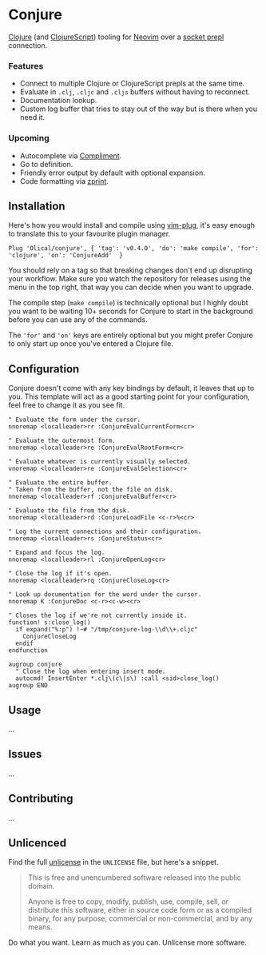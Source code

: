 # Conjure

[Clojure][] (and [ClojureScript][]) tooling for [Neovim][] over a [socket prepl][prepl-post] connection.

### Features

 * Connect to multiple Clojure or ClojureScript prepls at the same time.
 * Evaluate in `.clj`, `.cljc` and `.cljs` buffers without having to reconnect.
 * Documentation lookup.
 * Custom log buffer that tries to stay out of the way but is there when you need it.

### Upcoming

 * Autocomplete via [Compliment][].
 * Go to definition.
 * Friendly error output by default with optional expansion.
 * Code formatting via [zprint][].

## Installation

Here's how you would install and compile using [vim-plug][], it's easy enough to translate this to your favourite plugin manager.

```viml
Plug 'Olical/conjure', { 'tag': 'v0.4.0', 'do': 'make compile', 'for': 'clojure', 'on': 'ConjureAdd'  }
```

You should rely on a tag so that breaking changes don't end up disrupting your workflow. Make sure you watch the repository for releases using the menu in the top right, that way you can decide when you want to upgrade.

The compile step (`make compile`) is technically optional but I highly doubt you want to be waiting 10+ seconds for Conjure to start in the background before you can use any of the commands.

The `'for'` and `'on'` keys are entirely optional but you might prefer Conjure to only start up once you've entered a Clojure file.

## Configuration

Conjure doesn't come with any key bindings by default, it leaves that up to you. This template will act as a good starting point for your configuration, feel free to change it as you see fit.

```viml
" Evaluate the form under the cursor.
nnoremap <localleader>rr :ConjureEvalCurrentForm<cr>

" Evaluate the outermost form.
nnoremap <localleader>re :ConjureEvalRootForm<cr>

" Evaluate whatever is currently visually selected.
vnoremap <localleader>re :ConjureEvalSelection<cr>

" Evaluate the entire buffer.
" Taken from the buffer, not the file on disk.
nnoremap <localleader>rf :ConjureEvalBuffer<cr>

" Evaluate the file from the disk.
nnoremap <localleader>rd :ConjureLoadFile <c-r>%<cr>

" Log the current connections and their configuration.
nnoremap <localleader>rs :ConjureStatus<cr>

" Expand and focus the log.
nnoremap <localleader>rl :ConjureOpenLog<cr>

" Close the log if it's open.
nnoremap <localleader>rq :ConjureCloseLog<cr>

" Look up documentation for the word under the cursor.
nnoremap K :ConjureDoc <c-r><c-w><cr>

" Closes the log if we're not currently inside it.
function! s:close_log()
  if expand("%:p") !~# "/tmp/conjure-log-\\d\\+.cljc"
    ConjureCloseLog
  endif
endfunction

augroup conjure
  " Close the log when entering insert mode.
  autocmd! InsertEnter *.clj\(c\|s\) :call <sid>close_log()
augroup END
```

## Usage

...

## Issues

...

## Contributing

...

## Unlicenced

Find the full [unlicense][] in the `UNLICENSE` file, but here's a snippet.

>This is free and unencumbered software released into the public domain.
>
>Anyone is free to copy, modify, publish, use, compile, sell, or distribute this software, either in source code form or as a compiled binary, for any purpose, commercial or non-commercial, and by any means.

Do what you want. Learn as much as you can. Unlicense more software.

[unlicense]: http://unlicense.org/
[clojure]: https://clojure.org/
[clojurescript]: https://clojurescript.org/
[neovim]: https://neovim.io/
[prepl-post]: https://oli.me.uk/2019-03-22-clojure-socket-prepl-cookbook/
[compliment]: https://github.com/alexander-yakushev/compliment
[zprint]: https://github.com/kkinnear/zprint
[vim-plug]: https://github.com/junegunn/vim-plug
